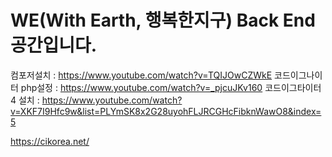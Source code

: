 # WE(With Earth, 행복한지구) Back End 공간입니다.

컴포저설치 : https://www.youtube.com/watch?v=TQIJOwCZWkE
코드이그나이터 php설정 : https://www.youtube.com/watch?v=_pjcuJKv160
코드이그타이터4 설치 : https://www.youtube.com/watch?v=XKF7I9Hfc9w&list=PLYmSK8x2G28uyohFLJRCGHcFibknWawO8&index=5

https://cikorea.net/
